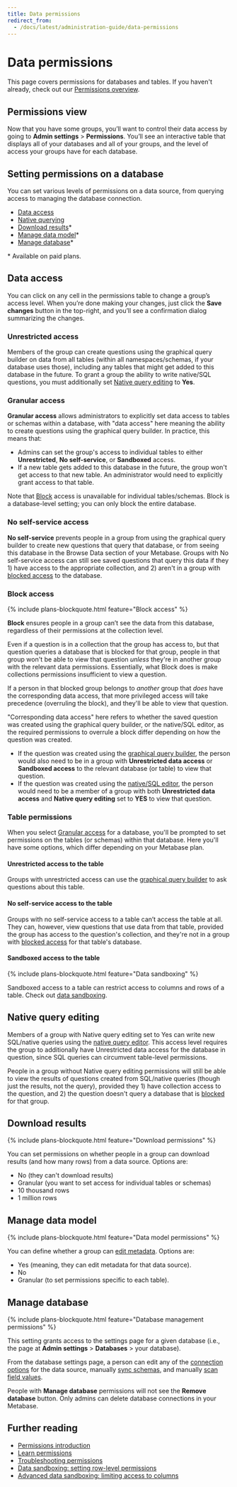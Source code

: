 ```yaml
---
title: Data permissions
redirect_from:
  - /docs/latest/administration-guide/data-permissions
---
```


# Data permissions

This page covers permissions for databases and tables. If you haven't already, check out our [Permissions overview][permissions-overview].

## Permissions view

Now that you have some groups, you’ll want to control their data access by going to **Admin settings** > **Permissions**. You’ll see an interactive table that displays all of your databases and all of your groups, and the level of access your groups have for each database.

## Setting permissions on a database

You can set various levels of permissions on a data source, from querying access to managing the database connection.

- [Data access](#data-access)
- [Native querying](#native-query-editing)
- [Download results](#download-results)\*
- [Manage data model](#manage-data-model)\*
- [Manage database](#manage-database)\*

\* Available on paid plans.

## Data access

You can click on any cell in the permissions table to change a group’s access level. When you’re done making your changes, just click the **Save changes** button in the top-right, and you’ll see a confirmation dialog summarizing the changes.

### Unrestricted access

Members of the group can create questions using the graphical query builder on data from all tables (within all namespaces/schemas, if your database uses those), including any tables that might get added to this database in the future. To grant a group the ability to write native/SQL questions, you must additionally set [Native query editing](#native-query-editing) to **Yes**.

### Granular access

**Granular access** allows administrators to explicitly set data access to tables or schemas within a database, with "data access" here meaning the ability to create questions using the graphical query builder. In practice, this means that:

- Admins can set the group's access to individual tables to either **Unrestricted**, **No self-service**, or **Sandboxed** access.
- If a new table gets added to this database in the future, the group won't get access to that new table. An administrator would need to explicitly grant access to that table.

Note that [Block](#block-access) access is unavailable for individual tables/schemas. Block is a database-level setting; you can only block the entire database.

### No self-service access

**No self-service** prevents people in a group from using the graphical query builder to create new questions that query that database, or from seeing this database in the Browse Data section of your Metabase. Groups with No self-service access can still see saved questions that query this data if they 1) have access to the appropriate collection, and 2) aren't in a group with [blocked access](#block-access) to the database.

### Block access

{% include plans-blockquote.html feature="Block access" %}

**Block** ensures people in a group can’t see the data from this database, regardless of their permissions at the collection level.

Even if a question is in a collection that the group has access to, but that question queries a database that is blocked for that group, people in that group won't be able to view that question _unless_ they're in another group with the relevant data permissions. Essentially, what Block does is make collections permissions insufficient to view a question.

If a person in that blocked group belongs to _another_ group that _does_ have the corresponding data access, that more privileged access will take precedence (overruling the block), and they'll be able to view that question.

"Corresponding data access" here refers to whether the saved question was created using the graphical query builder, or the native/SQL editor, as the required permissions to overrule a block differ depending on how the question was created.

- If the question was created using the [graphical query builder](../questions/query-builder/introduction.md), the person would also need to be in a group with **Unrestricted data access** or **Sandboxed access** to the relevant database (or table) to view that question.
- If the question was created using the [native/SQL editor](../questions/native-editor/writing-sql.md), the person would need to be a member of a group with both **Unrestricted data access** and **Native query editing** set to **YES** to view that question.

### Table permissions

When you select [Granular access](#granular-access) for a database, you'll be prompted to set permissions on the tables (or schemas) within that database. Here you'll have some options, which differ depending on your Metabase plan.

#### Unrestricted access to the table

Groups with unrestricted access can use the [graphical query builder](../questions/query-builder/introduction.md) to ask questions about this table.

#### No self-service access to the table

Groups with no self-service access to a table can’t access the table at all. They can, however, view questions that use data from that table, provided the group has access to the question's collection, and they're not in a group with [blocked access](#block-access) for that table's database.

#### Sandboxed access to the table

{% include plans-blockquote.html feature="Data sandboxing" %}

Sandboxed access to a table can restrict access to columns and rows of a table. Check out [data sandboxing][data-sandboxing].

## Native query editing

Members of a group with Native query editing set to Yes can write new SQL/native queries using the [native query editor](../questions/native-editor/writing-sql.md). This access level requires the group to additionally have Unrestricted data access for the database in question, since SQL queries can circumvent table-level permissions.

People in a group without Native query editing permissions will still be able to view the results of questions created from SQL/native queries (though just the results, not the query), provided they 1) have collection access to the question, and 2) the question doesn't query a database that is [blocked](#block-access) for that group.

## Download results

{% include plans-blockquote.html feature="Download permissions" %}

You can set permissions on whether people in a group can download results (and how many rows) from a data source. Options are:

- No (they can't download results)
- Granular (you want to set access for individual tables or schemas)
- 10 thousand rows
- 1 million rows

## Manage data model

{% include plans-blockquote.html feature="Data model permissions" %}

You can define whether a group can [edit metadata](../data-modeling/metadata-editing.md). Options are:

- Yes (meaning, they can edit metadata for that data source).
- No
- Granular (to set permissions specific to each table).

## Manage database

{% include plans-blockquote.html feature="Database management permissions" %}

This setting grants access to the settings page for a given database (i.e., the page at **Admin settings** > **Databases** > your database).

From the database settings page, a person can edit any of the [connection options](../databases/connecting.md#database-connection-options) for the data source, manually [sync schemas](../databases/connecting.md#manually-syncing-table-and-column-names), and manually [scan field values](../databases/connecting.md#manually-scanning-column-values).

People with **Manage database** permissions will not see the **Remove database** button. Only admins can delete database connections in your Metabase.

## Further reading

- [Permissions introduction](./introduction.md)
- [Learn permissions](https://www.metabase.com/learn/permissions)
- [Troubleshooting permissions](../troubleshooting-guide/permissions.md)
- [Data sandboxing: setting row-level permissions][sandbox-rows]
- [Advanced data sandboxing: limiting access to columns][sandbox-columns]

[collections]: ./collections.md
[dashboard-subscriptions]: ../dashboards/subscriptions.md
[data-sandboxing]: ./data-sandboxes.md
[permissions-overview]: ./introduction.md
[sandbox-columns]: https://www.metabase.com/learn/permissions/data-sandboxing-column-permissions.html
[sandbox-rows]: https://www.metabase.com/learn/permissions/data-sandboxing-row-permissions.html
[sql-snippet-folders]: ../questions/native-editor/sql-snippets.md
